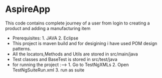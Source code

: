 # AspireApp
This code contains complete journey of a user from login to creating a product and adding a manufacturing item

- Prerequisites: 1. JAVA
                 2. Eclipse
- This project is maven build and for desigining i have used POM design patterns.
- All the locators,Methods and Utils are stored in src/main/java
- Test classes and BaseTest is stored in src/test/java
- for running the project :--> 
                  1. Go to TestNgXMLs
                  2. Open TestNgSuiteRun.xml
                  3. run as suite

               
    
